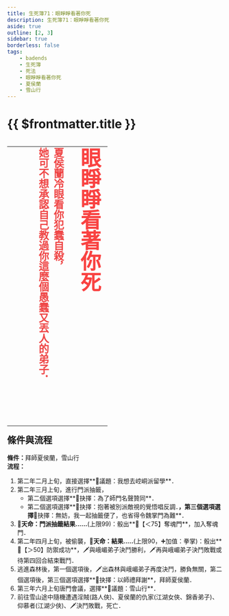 ```yaml
---
title: 生死簿71：眼睜睜看著你死
description: 生死簿71：眼睜睜看著你死
aside: true
outline: [2, 3]
sidebar: true
borderless: false
tags:
    - badends
    - 生死簿
    - 死法
    - 眼睜睜看著你死
    - 夏侯蘭
    - 雪山行
---
```


# {{ $frontmatter.title }}

<table align=left vertical-align=top>
    <tr>
        <td style="height:650px; vertical-align: top;">
          <span style="writing-mode: tb-rl; webkit-writing-mode: vertical-rl; writing-mode: vertical-rl;">
            <font size="7" color="#f94241"><strong>眼睜睜看著你死</strong></font>
            <br>
            <br>
            <font size="5" color="#ef4747">
            <strong>
            夏侯蘭冷眼看你犯蠢自殺，<br>
            她可不想承認自己教過你這麼個愚蠢又丟人的弟子．<br>
            <br>
            <br>
            </strong>
            </font>
          </span>
        </td>
    </tr>
</table>

## 條件與流程

<b>條件：</b>拜師<Girl5Icon>夏侯蘭</Girl5Icon>，雪山行<br>
<b>流程：</b><br>
1. 第二年二月上旬，直接選擇**📜議題：我想去崆峒派留學**．
2. 第二年三月上旬，進行門派抽籤，
   + 第二個選項選擇**📖抉擇：為了師門名聲贊同**．
   + 第二個選項選擇**📖抉擇：抱著被別派敵視的覺悟唱反調．**，第三個選項選擇**📖抉擇：無妨，我一起抽籤便了，也省得令魏掌門為難**．
3. **🎲天命：門派抽籤結果......**(上限99)：骰出**🧾【＜75】奪魂門**，加入奪魂門．
4. 第二年四月上旬，被偷襲，**🎲天命：結果.....**(上限90，➕加值：拳掌)：骰出**🧾【＞50】防禦成功**，🗡️與峨嵋弟子決鬥勝利，🗡️再與峨嵋弟子決鬥敗戰或待第四回合結束戰鬥．
5. 逃進森林後，第一個選項後，🗡️出森林與峨嵋弟子再度決鬥，勝負無關，第二個選項後，第三個選項選擇**📖抉擇：以師禮拜謝**，拜師<Girl5Icon>夏侯蘭</Girl5Icon>．
6. 第三年六月上旬唐門會議，選擇**📜議題：雪山行**．
7. 前往雪山途中隨機遭遇淫賊(路人俠)、<Girl5Icon>夏侯蘭</Girl5Icon>的仇家(江湖女俠、錦香弟子)、仰慕者(江湖少俠)、🗡️決鬥敗戰，死亡．
